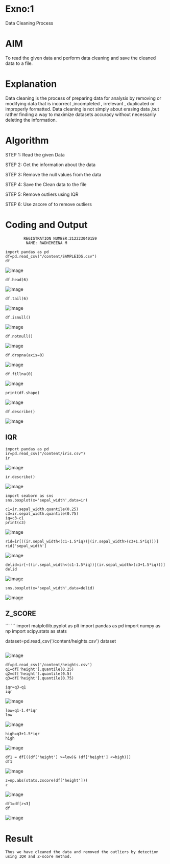 # Exno:1
Data Cleaning Process

# AIM
To read the given data and perform data cleaning and save the cleaned data to a file.

# Explanation
Data cleaning is the process of preparing data for analysis by removing or modifying data that is incorrect ,incompleted , irrelevant , duplicated or improperly formatted. Data cleaning is not simply about erasing data ,but rather finding a way to maximize datasets accuracy without necessarily deleting the information.

# Algorithm
STEP 1: Read the given Data

STEP 2: Get the information about the data

STEP 3: Remove the null values from the data

STEP 4: Save the Clean data to the file

STEP 5: Remove outliers using IQR

STEP 6: Use zscore of to remove outliers

# Coding and Output
```
        REGISTRATION NUMBER:212223040159
         NAME: RADHIMEENA M
```
```
import pandas as pd
df=pd.read_csv("/content/SAMPLEIDS.csv")
df
```

![image](https://github.com/user-attachments/assets/ccc5856c-39d8-4529-933f-fef5f0aa1460)

```
df.head(6)
```
![image](https://github.com/user-attachments/assets/166900e9-0583-4381-9e5e-d488a5ab455d)

```
df.tail(6)
```
![image](https://github.com/user-attachments/assets/12147aad-085d-4ebf-b0be-d1cbe7328174)

```
df.isnull()
```
![image](https://github.com/user-attachments/assets/a4880b35-384b-4648-9833-e1f1fafce4db)
```
df.notnull()
```
![image](https://github.com/user-attachments/assets/ca628573-0823-4419-a064-cdbf51db51a1)
```
df.dropna(axis=0)
```
![image](https://github.com/user-attachments/assets/d91d4744-45a1-4322-a1e1-6f453e64fc56)
```
df.fillna(0)
```
![image](https://github.com/user-attachments/assets/15e35531-3bdd-4c01-a6d5-d4635e3641b0)

```
print(df.shape)
```
![image](https://github.com/user-attachments/assets/127100d9-9afa-4735-9fec-f492c09bbdd2)

```
df.describe()
```
![image](https://github.com/user-attachments/assets/9fa08721-3485-40f5-8e24-05859a834f13)
<h2>IQR</h2>

```
import pandas as pd
ir=pd.read_csv("/content/iris.csv")
ir
```

![image](https://github.com/user-attachments/assets/288d1c69-471c-4cdd-9e1b-9a04ffcb27ba)

```
ir.describe()
```
![image](https://github.com/user-attachments/assets/7185fe39-576d-4560-8e80-ff7598aad662)
```
import seaborn as sns
sns.boxplot(x='sepal_width',data=ir)
```
```
c1=ir.sepal_width.quantile(0.25)
c3=ir.sepal_width.quantile(0.75)
iq=c3-c1
print(c3)
```
![image](https://github.com/user-attachments/assets/5645c857-1f81-4eed-b2c5-4d287f2a870e)
```
rid=ir[((ir.sepal_width<(c1-1.5*iq))|(ir.sepal_width>(c3+1.5*iq)))]
rid['sepal_width']
```
![image](https://github.com/user-attachments/assets/df65fcbc-6cf2-40fe-a59d-9368fc95e09d)
```
delid=ir[~((ir.sepal_width<(c1-1.5*iq))|(ir.sepal_width>(c3+1.5*iq)))]
delid
```
![image](https://github.com/user-attachments/assets/b54d6f33-ec4e-448d-bb4e-068618c3c424)
```
sns.boxplot(x='sepal_width',data=delid)
```
![image](https://github.com/user-attachments/assets/559d8b1f-1ea9-43d6-9a1e-7fc7ab509869)
<h2>Z_SCORE</h2>
```
```
import matplotlib.pyplot as plt
import pandas as pd
import numpy as np
import scipy.stats as stats

dataset=pd.read_csv('/content/heights.csv')
dataset
```

```
![image](https://github.com/user-attachments/assets/72827648-2330-40f3-bd00-c9b3f8bb9b42)
```
df=pd.read_csv('/content/heights.csv')
q1=df['height'].quantile(0.25)
q2=df['height'].quantile(0.5)
q3=df['height'].quantile(0.75)

iqr=q3-q1
iqr
```
![image](https://github.com/user-attachments/assets/20901f26-01de-4880-bb3b-16377a272d88)

```
low=q1-1.4*iqr
low
```
![image](https://github.com/user-attachments/assets/26a6eee9-c191-48af-bb86-61523c8eb3f4)
```
high=q3+1.5*iqr
high
```
![image](https://github.com/user-attachments/assets/5c9fbed9-6584-4b48-ba93-1d8dc11c9413)
```
df1 = df[((df['height'] >=low)& (df['height'] <=high))]
df1
```
![image](https://github.com/user-attachments/assets/bd5aa64d-fe94-4937-82b5-faae8507d714)
```
z=np.abs(stats.zscore(df['height']))
z
```
![image](https://github.com/user-attachments/assets/ebb4fd90-6aa3-480b-bada-24422d6dbadc)

```
df1=df[z<3]
df
```
![image](https://github.com/user-attachments/assets/17547928-c444-4a23-8238-5747936a3771)



# Result
    Thus we have cleaned the data and removed the outliers by detection using IQR and Z-score method.
